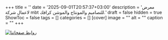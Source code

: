 +++
title = ''
date = '2025-09-01T20:57:37+03:00'
description = 'معرض لاعمال شركة mbt للتصاميم والمونتاج والموشن كرافك.'
draft = false
hidden = true
ShowToc = false
tags = []
categories = []
[cover]
    image = ""
    alt = ""
    caption = ""
+++

[![روابط صفحاتنا](/images/55655445655.webp)](https://mbteemm.pixieset.com/logo/)